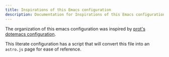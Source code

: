 ```yaml
---
title: Inspirations of this Emacs configuration
description: Documentation for Inspirations of this Emacs configuration
---
```



The organization of this emacs configuration was inspired by [prot's dotemacs configuration](https:/*protesilaos.com*emacs/dotemacs).

This literate configuration has a script that will convert this file into an `astro.js` page for ease of reference.
